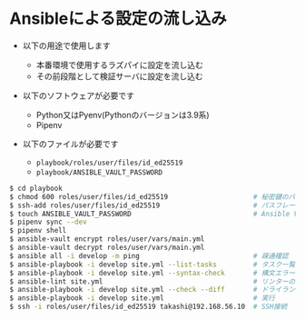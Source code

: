 # Ansibleによる設定の流し込み

- 以下の用途で使用します
    - 本番環境で使用するラズパイに設定を流し込む
    - その前段階として検証サーバに設定を流し込む

- 以下のソフトウェアが必要です
    - Python又はPyenv(Pythonのバージョンは3.9系)
    - Pipenv

- 以下のファイルが必要です
    - `playbook/roles/user/files/id_ed25519`
    - `playbook/ANSIBLE_VAULT_PASSWORD`

```bash
$ cd playbook
$ chmod 600 roles/user/files/id_ed25519                     # 秘密鍵のパーミッションを変更しないとSSH接続できないため
$ ssh-add roles/user/files/id_ed25519                       # パスフレーズの入力を省略させるための設定(オプション)
$ touch ANSIBLE_VAULT_PASSWORD                              # Ansible Vaultのパスワードを設定する
$ pipenv sync --dev
$ pipenv shell
$ ansible-vault encrypt roles/user/vars/main.yml
$ ansible-vault decrypt roles/user/vars/main.yml
$ ansible all -i develop -m ping                            # 疎通確認
$ ansible-playbook -i develop site.yml --list-tasks         # タスク一覧
$ ansible-playbook -i develop site.yml --syntax-check       # 構文エラーのチェック
$ ansible-lint site.yml                                     # リンターの実行
$ ansible-playbook -i develop site.yml --check --diff       # ドライラン
$ ansible-playbook -i develop site.yml                      # 実行
$ ssh -i roles/user/files/id_ed25519 takashi@192.168.56.10  # SSH接続
```
